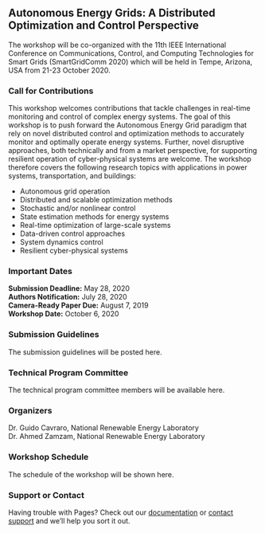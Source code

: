 ## Autonomous Energy Grids: A Distributed Optimization and Control Perspective

The workshop will be co-organized with the 11th IEEE International Conference on Communications, Control, and Computing Technologies for Smart Grids (SmartGridComm 2020) which will be held in Tempe, Arizona, USA from 21-23 October 2020.


### Call for Contributions

This workshop welcomes contributions that tackle challenges in real-time monitoring and control of complex energy systems. The goal of this workshop is to push forward the Autonomous Energy Grid paradigm that rely on novel distributed control and optimization methods to accurately monitor and optimally operate energy systems. Further, novel disruptive approaches, both technically and from a market perspective, for supporting resilient operation of cyber-physical systems are welcome. The workshop therefore covers the following research topics with applications in power systems, transportation, and buildings:

* Autonomous grid operation
* Distributed and scalable optimization methods
* Stochastic and/or nonlinear control
* State estimation methods for energy systems
* Real-time optimization of large-scale systems
* Data-driven control approaches
* System dynamics control
* Resilient cyber-physical systems

### Important Dates

**Submission Deadline:** May 28, 2020 <br />
**Authors Notification:** July 28, 2020 <br />
**Camera-Ready Paper Due:** August 7, 2019 <br />
**Workshop Date:** October 6, 2020

### Submission Guidelines

The submission guidelines will be posted here.


### Technical Program Committee

The technical program committee members will be available here.

### Organizers

Dr. Guido Cavraro, National Renewable Energy Laboratory <br />
Dr. Ahmed Zamzam, National Renewable Energy Laboratory

### Workshop Schedule

The schedule of the workshop will be shown here. 

<!-- ```markdown
Syntax highlighted code block

# Header 1
## Header 2
### Header 3

- Bulleted
- List

1. Numbered
2. List

**Bold** and _Italic_ and `Code` text

[Link](url) and ![Image](src)
```

For more details see [GitHub Flavored Markdown](https://guides.github.com/features/mastering-markdown/).

### Jekyll Themes

Your Pages site will use the layout and styles from the Jekyll theme you have selected in your [repository settings](https://github.com/UMN-AhmedSZ/AES-DA/settings). The name of this theme is saved in the Jekyll `_config.yml` configuration file. -->

### Support or Contact

Having trouble with Pages? Check out our [documentation](https://help.github.com/categories/github-pages-basics/) or [contact support](https://github.com/contact) and we’ll help you sort it out.
